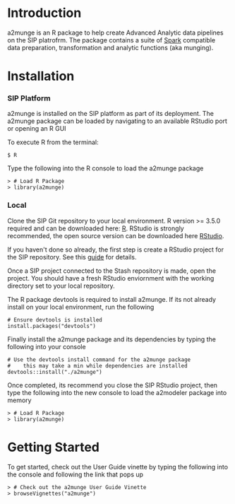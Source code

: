 # Introduction

a2munge is an R package to help create Advanced Analytic data pipelines on the SIP platrofrm. The package contains a suite of [Spark](https://spark.apache.org/) compatible data preparation, transformation and analytic functions (aka munging).


# Installation

### SIP Platform

a2munge is installed on the SIP platform as part of its deployment. The a2munge package can be loaded by navigating to an available RStudio port or opening an R GUI

To execute R from the terminal:
```
$ R
```

Type the following into the R console to load the a2munge package

```
> # Load R Package
> library(a2munge)
```


### Local

Clone the SIP Git repository to your local environment. R version >= 3.5.0 required and can be downloaded here: [R](https://www.r-project.org/). RStudio is strongly recommended, the open source version can be downloaded here [RStudio](https://www.rstudio.com/products/rstudio/download/). 

If you haven't done so already, the first step is create a RStudio project for the SIP repository. See this [guide](https://support.rstudio.com/hc/en-us/articles/200532077-Version-Control-with-Git-and-SVN) for details.

Once a SIP project connected to the Stash repository is made, open the project. You should have a fresh RStudio enviornment with the working directory set to your local repository. 

The R package devtools is required to install a2munge. If its not already install on your local environment, run the following

```
# Ensure devtools is installed 
install.packages("devtools")
```

Finally install the a2munge package and its dependencies by typing the following into your console

```
# Use the devtools install command for the a2munge package
#    this may take a min while dependencies are installed
devtools::install("./a2munge")
```

Once completed, its recommend you close the SIP RStudio project, then type the following into the new console to load the a2modeler package into memory

```
> # Load R Package
> library(a2munge)
```

# Getting Started

To get started, check out the User Guide vinette by typing the following into the console and following the link that pops up

```
> # Check out the a2munge User Guide Vinette
> browseVignettes("a2munge")
```
